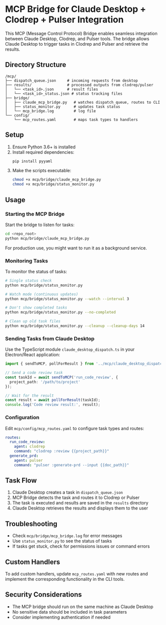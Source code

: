 # MCP Bridge for Claude Desktop + Clodrep + Pulser Integration

This MCP (Message Control Protocol) Bridge enables seamless integration between Claude Desktop, Clodrep, and Pulser tools. The bridge allows Claude Desktop to trigger tasks in Clodrep and Pulser and retrieve the results.

## Directory Structure

```
/mcp/
├── dispatch_queue.json     # incoming requests from desktop
├── results/                # processed outputs from clodrep/pulser
│   └── <task_id>.json      # result files
│   └── <task_id>_status.json # status tracking files
├── bridge/
│   ├── claude_mcp_bridge.py   # watches dispatch_queue, routes to CLI
│   ├── status_monitor.py      # updates task status
│   └── mcp_bridge.log         # log file
└── config/
    └── mcp_routes.yaml        # maps task types to handlers
```

## Setup

1. Ensure Python 3.6+ is installed
2. Install required dependencies:
   ```bash
   pip install pyyaml
   ```
3. Make the scripts executable:
   ```bash
   chmod +x mcp/bridge/claude_mcp_bridge.py
   chmod +x mcp/bridge/status_monitor.py
   ```

## Usage

### Starting the MCP Bridge

Start the bridge to listen for tasks:

```bash
cd <repo_root>
python mcp/bridge/claude_mcp_bridge.py
```

For production use, you might want to run it as a background service.

### Monitoring Tasks

To monitor the status of tasks:

```bash
# Single status check
python mcp/bridge/status_monitor.py

# Watch mode (continuous updates)
python mcp/bridge/status_monitor.py --watch --interval 3

# Don't show completed tasks
python mcp/bridge/status_monitor.py --no-completed

# Clean up old task files
python mcp/bridge/status_monitor.py --cleanup --cleanup-days 14
```

### Sending Tasks from Claude Desktop

Use the TypeScript module `claude_desktop_dispatch.ts` in your Electron/React application:

```typescript
import { sendToMCP, pollForResult } from '../mcp/claude_desktop_dispatch';

// Send a code review task
const taskId = await sendToMCP('run_code_review', {
  project_path: '/path/to/project'
});

// Wait for the result
const result = await pollForResult(taskId);
console.log('Code review result:', result);
```

### Configuration

Edit `mcp/config/mcp_routes.yaml` to configure task types and routes:

```yaml
routes:
  run_code_review:
    agent: clodrep
    command: "clodrep :review {{project_path}}"
  generate_prd:
    agent: pulser
    command: "pulser :generate-prd --input {{doc_path}}"
```

## Task Flow

1. Claude Desktop creates a task in `dispatch_queue.json`
2. MCP Bridge detects the task and routes it to Clodrep or Pulser
3. The task is executed and results are saved in the `results` directory
4. Claude Desktop retrieves the results and displays them to the user

## Troubleshooting

- Check `mcp/bridge/mcp_bridge.log` for error messages
- Use `status_monitor.py` to see the status of tasks
- If tasks get stuck, check for permissions issues or command errors

## Custom Handlers

To add custom handlers, update `mcp_routes.yaml` with new routes and implement the corresponding functionality in the CLI tools.

## Security Considerations

- The MCP bridge should run on the same machine as Claude Desktop
- No sensitive data should be included in task parameters
- Consider implementing authentication if needed